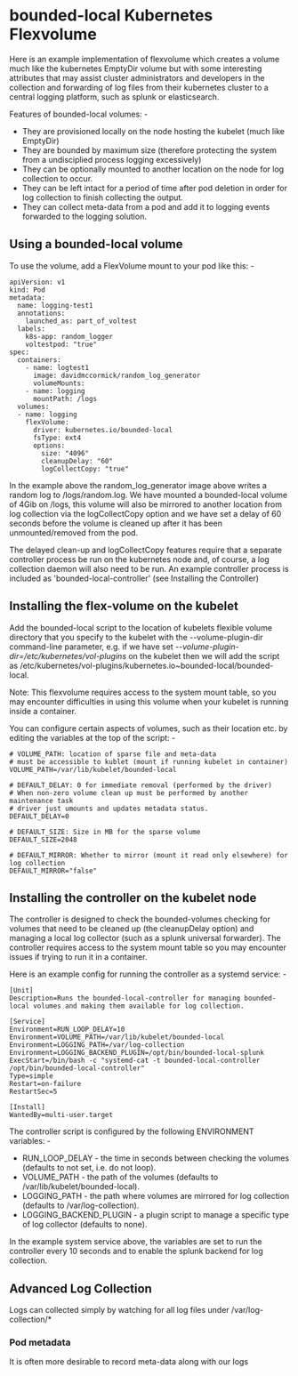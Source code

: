 # bounded-local Kubernetes Flexvolume

Here is an example implementation of flexvolume which creates a volume much like the kubernetes EmptyDir volume but with some interesting attributes that may assist cluster administrators and developers in the collection and forwarding of log files from their kubernetes cluster to a central logging platform, such as splunk or elasticsearch.

Features of bounded-local volumes: -

* They are provisioned locally on the node hosting the kubelet (much like EmptyDir)
* They are bounded by maximum size (therefore protecting the system from a undisciplied process logging excessively)
* They can be optionally mounted to another location on the node for log collection to occur.
* They can be left intact for a period of time after pod deletion in order for log collection to finish collecting the output.
* They can collect meta-data from a pod and add it to logging events forwarded to the logging solution.

## Using a bounded-local volume

To use the volume, add a FlexVolume mount to your pod like this: -

    apiVersion: v1
    kind: Pod
    metadata:
      name: logging-test1
      annotations:
        launched_as: part_of_voltest
      labels:
        k8s-app: random_logger
        voltestpod: "true"
    spec:
      containers:
        - name: logtest1
          image: davidmccormick/random_log_generator
          volumeMounts:
        - name: logging
          mountPath: /logs
      volumes:
      - name: logging
        flexVolume:
          driver: kubernetes.io/bounded-local
          fsType: ext4
          options:
            size: "4096"
            cleanupDelay: "60"
            logCollectCopy: "true"

In the example above the random_log_generator image above writes a random log to /logs/random.log.  We have mounted a bounded-local 
volume of 4Gib on /logs, this volume will also be mirrored to another location from log collection via the logCollectCopy option and we have set a delay of 60 seconds before the volume is cleaned up after it has been unmounted/removed from the pod.

The delayed clean-up and logCollectCopy features require that a separate controller process be run on the kubernetes node and, of course, a log collection daemon will also need to be run.  An example controller process is included as 'bounded-local-controller' (see Installing the Controller)

## Installing the flex-volume on the kubelet

Add the bounded-local script to the location of kubelets flexible volume directory that you specify to the kubelet with the --volume-plugin-dir command-line parameter, e.g. if we have set _--volume-plugin-dir=/etc/kubernetes/vol-plugins_ on the kubelet then we will add the script as /etc/kubernetes/vol-plugins/kubernetes.io~bounded-local/bounded-local.

Note: This flexvolume requires access to the system mount table, so you may encounter difficulties in using this volume when your kubelet is running inside a container.

You can configure certain aspects of volumes, such as their location etc. by editing the variables at the top of the script: -

    # VOLUME_PATH: location of sparse file and meta-data
    # must be accessible to kublet (mount if running kubelet in container)
    VOLUME_PATH=/var/lib/kubelet/bounded-local
    
    # DEFAULT_DELAY: 0 for immediate removal (performed by the driver)
    # When non-zero volume clean up must be performed by another maintenance task
    # driver just umounts and updates metadata status.
    DEFAULT_DELAY=0
    
    # DEFAULT_SIZE: Size in MB for the sparse volume
    DEFAULT_SIZE=2048
    
    # DEFAULT_MIRROR: Whether to mirror (mount it read only elsewhere) for log collection
    DEFAULT_MIRROR="false"

## Installing the controller on the kubelet node

The controller is designed to check the bounded-volumes checking for volumes that need to be cleaned up (the cleanupDelay option) and managing a local log collector (such as a splunk universal forwarder).  The controller requires access to the system mount table so you may encounter issues if trying to run it in a container.

Here is an example config for running the controller as a systemd service: -

    [Unit]
    Description=Runs the bounded-local-controller for managing bounded-local volumes and making them available for log collection.
    
    [Service]
    Environment=RUN_LOOP_DELAY=10
    Environment=VOLUME_PATH=/var/lib/kubelet/bounded-local
    Environment=LOGGING_PATH=/var/log-collection
    Environment=LOGGING_BACKEND_PLUGIN=/opt/bin/bounded-local-splunk
    ExecStart=/bin/bash -c "systemd-cat -t bounded-local-controller /opt/bin/bounded-local-controller"
    Type=simple
    Restart=on-failure
    RestartSec=5
    
    [Install]
    WantedBy=multi-user.target

The controller script is configured by the following ENVIRONMENT variables: -

* RUN_LOOP_DELAY - the time in seconds between checking the volumes (defaults to not set, i.e. do not loop).
* VOLUME_PATH - the path of the volumes (defaults to /var/lib/kubelet/bounded-local).
* LOGGING_PATH - the path where volumes are mirrored for log collection (defaults to /var/log-collection).
* LOGGING_BACKEND_PLUGIN - a plugin script to manage a specific type of log collector (defaults to none).

In the example system service above, the variables are set to run the controller every 10 seconds and to enable the splunk backend for log collection.

## Advanced Log Collection

Logs can collected simply by watching for all log files under /var/log-collection/*

### Pod metadata

It is often more desirable to record meta-data along with our logs 



